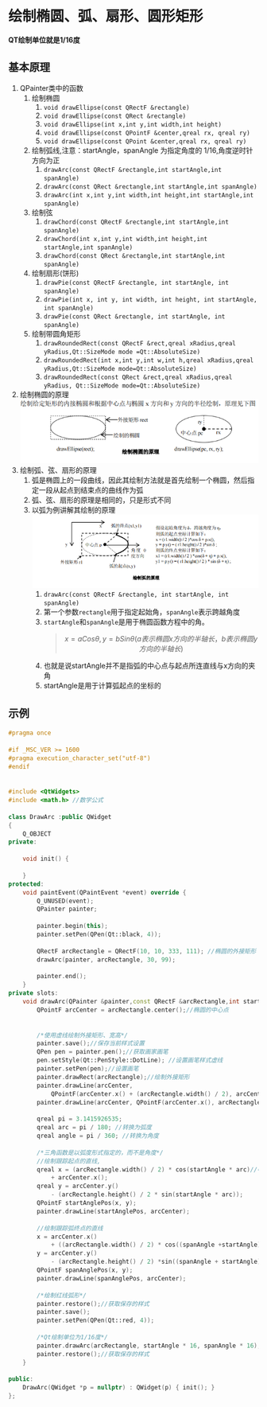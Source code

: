 # 绘制椭圆、弧、扇形、圆形矩形

**QT绘制单位就是1/16度**

## 基本原理

1. QPainter类中的函数
    1. 绘制椭圆 
        1. `void drawEllipse(const QRectF &rectangle)`
        2. `void drawEllipse(const QRect &rectangle)`
        3. `void drawEllipse(int x,int y,int width,int height)`
        4. `void drawEllipse(const QPointF &center,qreal rx, qreal ry)`
        5. `void drawEllipse(const QPoint &center,qreal rx, qreal ry)`
    2. 绘制弧线,注意：startAngle，spanAngle 为指定角度的 1/16,角度逆时针方向为正 
        1. `drawArc(const QRectF &rectangle,int startAngle,int spanAngle)`
        2. `drawArc(const QRect &rectangle,int startAngle,int spanAngle)`
        3. `drawArc(int x,int y,int width,int height,int startAngle,int spanAngle)`
    3. 绘制弦
        1. `drawChord(const QRectF &rectangle,int startAngle,int spanAngle)`
        2. `drawChord(int x,int y,int width,int height,int startAngle,int spanAngle)`
        3. `drawChord(const QRect &rectangle,int startAngle,int spanAngle)`
    4. 绘制扇形(饼形)
        1. `drawPie(const QRectF &rectangle, int startAngle, int spanAngle)`
        2. `drawPie(int x, int y, int width, int height, int startAngle, int spanAngle)`
        3. `drawPie(const QRect &rectangle, int startAngle, int spanAngle)`
    5. 绘制带圆角矩形
        1. `drawRoundedRect(const QRectF &rect,qreal xRadius,qreal yRadius,Qt::SizeMode mode =Qt::AbsoluteSize)`
        2. `drawRoundedRect(int x,int y,int w,int h,qreal xRadius,qreal yRadius,Qt::SizeMode mode=Qt::AbsoluteSize)`
        3. `drawRoundedRect(const QRect &rect,qreal xRadius,qreal yRadius, Qt::SizeMode mode=Qt::AbsoluteSize)`
2. 绘制椭圆的原理 <br> ![](images/绘制椭圆的原理.png)
3. 绘制弧、弦、扇形的原理 
    1. 弧是椭圆上的一段曲线，因此其绘制方法就是首先绘制一个椭圆，然后指定一段从起点到结束点的曲线作为弧
    2. 弧、弦、扇形的原理是相同的，只是形式不同
    3. 以弧为例讲解其绘制的原理 <br> ![](images/绘制弧的原理.png)
        1. `drawArc(const QRectF &rectangle, int startAngle, int spanAngle)`
        2. 第一个参数`rectangle`用于指定起始角，`spanAngle`表示跨越角度
        3. `startAngle`和`spanAngle`是用于椭圆函数方程中的角。
            > $$ x=aCos\theta,y=bSin\theta (a表示椭圆x方向的半轴长，b表示椭圆y方向的半轴长)$$ 
        4. 也就是说startAngle并不是指弧的中心点与起点所连直线与x方向的夹角
        5. startAngle是用于计算弧起点的坐标的

## 示例

```cpp
#pragma once

#if _MSC_VER >= 1600
#pragma execution_character_set("utf-8")
#endif


#include <QtWidgets>
#include <math.h> //数学公式

class DrawArc :public QWidget
{
	Q_OBJECT
private:

	void init() {

	}
protected:
	void paintEvent(QPaintEvent *event) override {
		Q_UNUSED(event);
		QPainter painter;

		painter.begin(this);
		painter.setPen(QPen(Qt::black, 4));

		QRectF arcRectangle = QRectF(10, 10, 333, 111); //椭圆的外接矩形
		drawArc(painter, arcRectangle, 30, 99);

		painter.end();
	}
private slots:
	void drawArc(QPainter &painter,const QRectF &arcRectangle,int startAngle, int spanAngle) {
		QPointF arcCenter = arcRectangle.center();//椭圆的中心点


		/*使用虚线绘制外接矩形、宽高*/
		painter.save();//保存当前样式设置
		QPen pen = painter.pen();//获取画家画笔
		pen.setStyle(Qt::PenStyle::DotLine); //设置画笔样式虚线
		painter.setPen(pen);//设置画笔
		painter.drawRect(arcRectangle);//绘制外接矩形
		painter.drawLine(arcCenter,
			QPointF(arcCenter.x() + (arcRectangle.width() / 2), arcCenter.y()));
		painter.drawLine(arcCenter, QPointF(arcCenter.x(), arcRectangle.y()));

		qreal pi = 3.1415926535;
		qreal arc = pi / 180; //转换为弧度
		qreal angle = pi / 360; //转换为角度

		/*三角函数是以弧度形式指定的，而不是角度*/
		//绘制跟踪起点的直线,
		qreal x = (arcRectangle.width() / 2) * cos(startAngle * arc)//中心点到弧的dx距离
			+ arcCenter.x();
		qreal y = arcCenter.y()
			- (arcRectangle.height() / 2 * sin(startAngle * arc));
		QPointF startAnglePos(x, y);
		painter.drawLine(startAnglePos, arcCenter);

		//绘制跟踪弧终点的直线
		x = arcCenter.x()
			+ ((arcRectangle.width() / 2) * cos((spanAngle +startAngle) * arc));
		y = arcCenter.y()
			- (arcRectangle.height() / 2) *sin((spanAngle + startAngle) *arc);
		QPointF spanAnglePos(x, y);
		painter.drawLine(spanAnglePos, arcCenter);

		/*绘制红线弧形*/
		painter.restore();//获取保存的样式
		painter.save();
		painter.setPen(QPen(Qt::red, 4));

		/*Qt绘制单位为1/16度*/
		painter.drawArc(arcRectangle, startAngle * 16, spanAngle * 16);//绘制弧，需要使用实际度数x16
		painter.restore();//获取保存的样式
	}

public:
	DrawArc(QWidget *p = nullptr) : QWidget(p) { init(); }
};
```
